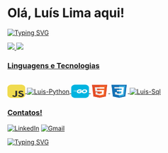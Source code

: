# Olá, Luís Lima aqui!

[![Typing SVG](https://readme-typing-svg.demolab.com?font=Fira+Code&pause=1000&random=false&width=435&lines=Bem+vindo+ao+meu+perfil!!!;Desenvolvedor+Back-end;MBTI%3A+INFP;Linguagens+e+Tecnologias%E2%AC%87)](https://git.io/typing-svg)

 <div>
   <a href="https://github.com/luisv-lima">
   <img height="180em" src="https://github-readme-stats.vercel.app/api?username=luisv-lima&show_icons=true&theme=tokyonight&include_all_commits=true&count_private=true"/>
   <img height="180em" src="https://github-readme-stats.vercel.app/api/top-langs/?username=luisv-lima&layout=compact&langs_count=6&theme=tokyonight"/>




</div>

### Linguagens e Tecnologias
<div style="display: inline_block"><br>
  <img align="center" alt="Luis-Js" height="30" width="40" src="https://github.com/tandpfun/skill-icons/blob/main/icons/JavaScript.svg">
  <img align="center" alt="Luis-Python" height="30" width="40" src="https://cdn.jsdelivr.net/gh/devicons/devicon@latest/icons/python/python-original.svg">
  <img align="center" alt="Luis-Go" height="30" width="40" src="https://github.com/tandpfun/skill-icons/blob/main/icons/GoLang.svg">
  <img align="center" alt="Luis-HTML" height="30" width="40" src="https://raw.githubusercontent.com/devicons/devicon/master/icons/html5/html5-original.svg">
  <img align="center" alt="Luis-CSS" height="30" width="40" src="https://raw.githubusercontent.com/devicons/devicon/master/icons/css3/css3-original.svg">
  <img align="center" alt="Luis-Sql" height="30" width="40" src="https://cdn.jsdelivr.net/gh/devicons/devicon@latest/icons/azuresqldatabase/azuresqldatabase-original.svg">


 
</div>


<h3 align="left">Contatos!</h3>


[![LinkedIn](https://img.shields.io/badge/-LinkedIn-000?style=for-the-badge&logo=linkedin&logoColor=FF00F6&color:FFF)](https://www.linkedin.com/in/luisv-lima/)
[![Gmail](https://img.shields.io/badge/Gmail-D14836?style=for-the-badge&logo=gmail&logoColor=white)](https://mail.google.com/mail/u/4/?hl=en#inbox)

[![Typing SVG](https://readme-typing-svg.demolab.com?font=Fira+Code&weight=100&size=19&pause=1000&random=false&width=435&lines=Conecte-se+comigo+no+LinkedIn!;%F0%9F%8C%B1Lo+que+siembras+hoy%2C+cosechar%C3%A1s+ma%C3%B1ana+)](https://git.io/typing-svg)

 
 

 
 

